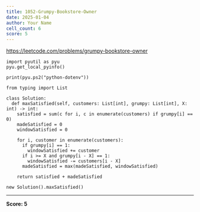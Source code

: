 ```yaml
---
title: 1052-Grumpy-Bookstore-Owner
date: 2025-01-04
author: Your Name
cell_count: 6
score: 5
---
```


https://leetcode.com/problems/grumpy-bookstore-owner


```
import pyutil as pyu
pyu.get_local_pyinfo()
```


```
print(pyu.ps2("python-dotenv"))
```


```
from typing import List
```


```
class Solution:
  def maxSatisfied(self, customers: List[int], grumpy: List[int], X: int) -> int:
    satisfied = sum(c for i, c in enumerate(customers) if grumpy[i] == 0)
    madeSatisfied = 0
    windowSatisfied = 0

    for i, customer in enumerate(customers):
      if grumpy[i] == 1:
        windowSatisfied += customer
      if i >= X and grumpy[i - X] == 1:
        windowSatisfied -= customers[i - X]
      madeSatisfied = max(madeSatisfied, windowSatisfied)

    return satisfied + madeSatisfied
```


```
new Solution().maxSatisfied()
```


---
**Score: 5**